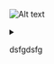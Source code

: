 ![Alt text](https://g.gravizo.com/source/custom_activity1123?https://github.com/in0k-pas-src/in0k-bringToSecondPlane/blob/master/test.md)
<details> 
<summary></summary>
custom_activity1123  
@startuml;
%28*%29 --> if "Sosadf asdf asdf asdf asdf me Test" then;
  -->[true] "activity 1";
  if "asda sda sd" then;
    -> "activity 3" as a3;
  else;
    if "Other test" then;
      -left-> "activity 5";
    else;
      --> "activity 6";
    endif;
  endif;
else;
  ->[false] "activity 2";
endif;
a3 --> if "last test" then;
  --> "activity 7";
else;
  -> "activity 8";
endif;
@enduml
custom_activity1123
</details>

dsfgdsfg
